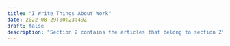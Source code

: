 ```yaml
---
title: "I Write Things About Work"
date: 2022-08-29T00:23:49Z
draft: false
description: "Section 2 contains the articles that belong to section 2"
---
```


